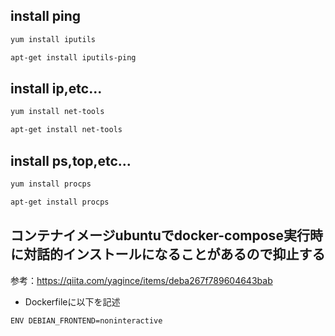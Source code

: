 ## install ping
```bash
yum install iputils
```
```bash
apt-get install iputils-ping
```

## install ip,etc...
```bash
yum install net-tools
```
```bash
apt-get install net-tools
```

## install ps,top,etc...
```bash
yum install procps
```
```bash
apt-get install procps 
```

## コンテナイメージubuntuでdocker-compose実行時に対話的インストールになることがあるので抑止する
参考：https://qiita.com/yagince/items/deba267f789604643bab
- Dockerfileに以下を記述
```
ENV DEBIAN_FRONTEND=noninteractive
```
